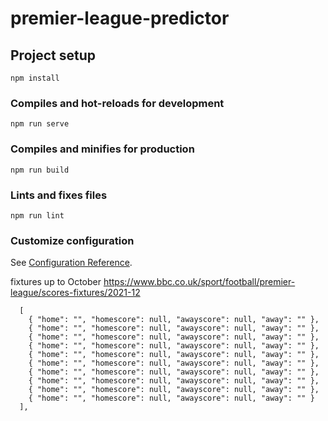 # premier-league-predictor

## Project setup
```
npm install
```

### Compiles and hot-reloads for development
```
npm run serve
```

### Compiles and minifies for production
```
npm run build
```

### Lints and fixes files
```
npm run lint
```

### Customize configuration
See [Configuration Reference](https://cli.vuejs.org/config/).

fixtures up to October
https://www.bbc.co.uk/sport/football/premier-league/scores-fixtures/2021-12

      [
        { "home": "", "homescore": null, "awayscore": null, "away": "" },
        { "home": "", "homescore": null, "awayscore": null, "away": "" },
        { "home": "", "homescore": null, "awayscore": null, "away": "" },
        { "home": "", "homescore": null, "awayscore": null, "away": "" },
        { "home": "", "homescore": null, "awayscore": null, "away": "" },
        { "home": "", "homescore": null, "awayscore": null, "away": "" },
        { "home": "", "homescore": null, "awayscore": null, "away": "" },
        { "home": "", "homescore": null, "awayscore": null, "away": "" },
        { "home": "", "homescore": null, "awayscore": null, "away": "" },
        { "home": "", "homescore": null, "awayscore": null, "away": "" }
      ], 